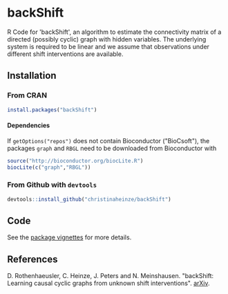# backShift
R Code for 'backShift', an algorithm to estimate the connectivity matrix of a directed (possibly cyclic) graph with hidden variables.
The underlying system is required to be linear and we assume that observations under different shift interventions are available. 

## Installation

### From CRAN
```r
install.packages("backShift")
```

#### Dependencies

If `getOptions("repos")` does not contain Bioconductor ("BioCsoft"), the packages `graph` and `RBGL` need to be downloaded from Bioconductor with

```r
source("http://bioconductor.org/biocLite.R") 
biocLite(c("graph","RBGL"))
```

### From Github with `devtools`
```r
devtools::install_github("christinaheinze/backShift")
```

## Code
See the [package vignettes](https://github.com/christinaheinze/backShift/tree/master/vignettes) for more details.

## References
D. Rothenhaeusler, C. Heinze, J. Peters and N. Meinshausen. "backShift: Learning causal cyclic graphs from unknown shift interventions". [arXiv](http://arxiv.org/abs/1506.02494).
